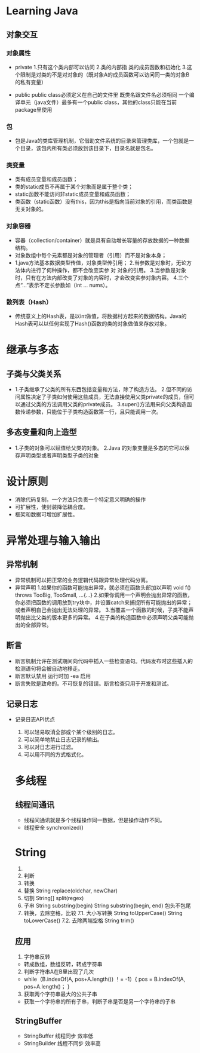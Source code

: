 # Learning Java
## 对象交互
### 对象属性
- private
1.只有这个类内部可以访问
2.类的内部指 类的成员函数和初始化
3.这个限制是对类的不是对对象的（既对象A的成员函数可以访问同一类的对象B的私有变量）

- public
  public class必须定义在自己的文件里 既类名跟文件名必须相同
  一个编译单元（java文件）最多有一个public class，其他的class只能在当前package里使用
### 包
- 包是Java的类库管理机制，它借助文件系统的目录来管理类库，一个包就是一个目录，该包内所有类必须放到该目录下，目录名就是包名。

### 类变量
- 类有成员变量和成员函数；
- 类的static成员不再属于某个对象而是属于整个类；
- static函数不能访问非static成员变量和成员函数；
- 类函数（static函数）没有this，因为this是指向当前对象的引用，而类函数是无关对象的。

### 对象容器
- 容器（collection/container）就是具有自动增长容量的存放数据的一种数据结构。
- 对象数组中每个元素都是对象的管理者（引用）而不是对象本身；
- 1.java方法基本数据类型传值，对象类型传引用；
  2.当参数是对象时，无论方法体内进行了何种操作，都不会改变实参 对 对象的引用。
  3.当参数是对象时，只有在方法内部改变了对象的内容时，才会改变实参对象内容。
  4.三个点“...”表示不定长参数如（int ... nums）。
### 散列表（Hash）
- 传统意义上的Hash表，是以int做值，将数据村方起来的数据结构。Java的Hash表可以以任何实现了Hash()函数的类的对象做值来存放对象。

# 继承与多态
## 子类与父类关系
- 1.子类继承了父类的所有东西包括变量和方法，除了构造方法。
  2.但不同的访问属性决定了子类如何使用这些成员，无法直接使用父类private的成员，但可以通过父类的方法调用父类的private成员。
  3.super()方法用来向父类构造函数传递参数，只能位于子类构造函数第一行，且只能调用一次。
## 多态变量和向上造型
- 1.子类的对象可以赋值给父类的对象。
  2.Java 的对象变量是多态的它可以保存声明类型或者声明类型子类的对象

# 设计原则
- 消除代码复制，一个方法只负责一个特定意义明确的操作
- 可扩展性，使封装降低耦合度。
- 框架和数据可增加扩展性。

# 异常处理与输入输出
## 异常机制
- 异常机制可以把正常的业务逻辑代码跟异常处理代码分离。
- 异常声明
  1.如果你的函数可能抛出异常，就必须在函数头部加以声明
  void f() throws TooBig, TooSmall, ...{...}
  2.如果你调用一个声明会抛出异常的函数，你必须把函数的调用放到try块中，并设置catch来捕捉所有可能抛出的异常；或者声明自己会抛出无法处理的异常。
  3.当覆盖一个函数的时候，子类不能声明抛出比父类的版本更多的异常。
  4.在子类的构造函数中必须声明父类可能抛出的全部异常。
## 断言
- 断言机制允许在测试期间向代码中插入一些检查语句。代码发布时这些插入的检测语句将会被自动地移走。
- 断言默认禁用 运行时加 -ea 启用
- 断言失败是致命的。不可恢复的错误。断言检查只用于开发和测试。
## 记录日志
- 记录日志API优点
  1. 可以轻易取消全部或个某个级别的日志。
  2. 可以简单地禁止日志记录的输出。
  3. 可以对日志进行过滤。
  4. 可以用不同的方式格式化。

  # 多线程
  ## 线程间通讯
  - 线程间通讯就是多个线程操作同一数据，但是操作动作不同。
  - 线程安全 synchronized()

  # String
  1. 
  2. 判断
  3. 转换
  4. 替换
    String replace(oldchar, newChar)
  5. 切割
    String[] split(regex)
  6. 子串
    String substring(begin)
    String substring(begin, end) 包头不包尾
  7. 转换，去除空格，比较
    7.1. 大小写转换
    String toUpperCase()
    String toLowerCase()
    7.2. 去除两端空格
    String trim()
  ## 应用
  1. 字符串反转
  - 转成数组，数组反转，转成字符串
  2. 判断字符串A在B里出现了几次
  - while（B.indexOf(A, pos+A.length()) ！= -1）{
    pos = B.indexOf(A, pos+A.length()；
  }
  3. 获取两个字符串最大的公共子串
  - 获取一个字符串的所有子串，判断子串是否是另一个字符串的子串
  ## StringBuffer 
  - StringBuffer 线程同步 效率低
  - StringBuilder 线程不同步 效率高